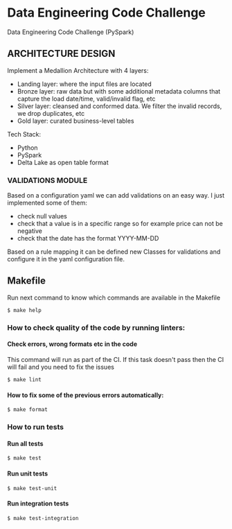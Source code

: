 # Data Engineering Code Challenge
Data Engineering Code Challenge (PySpark)


## ARCHITECTURE DESIGN

Implement a Medallion Architecture with 4 layers:

- Landing layer: where the input files are located 
- Bronze layer: raw data but with some additional metadata columns that capture the load date/time, valid/invalid flag, etc
- Silver layer: cleansed and conformed data. We filter the invalid records, we drop duplicates, etc 
- Gold layer: curated business-level tables

Tech Stack:
- Python
- PySpark 
- Delta Lake as open table format


### VALIDATIONS MODULE

Based on a configuration yaml we can add validations on an easy way. I just implemented some of them:

- check null values
- check that a value is in a specific range so for example price can not be negative
- check that the date has the format YYYY-MM-DD

Based on a rule mapping it can be defined new Classes for validations and configure it in the yaml configuration file.

## Makefile

Run next command to know which commands are available in the Makefile

```
$ make help
```

### How to check quality of the code by running linters:

#### Check errors, wrong formats etc in the code

This command will run as part of the CI. If this task doesn't pass then the CI will fail and you need to fix the issues

```
$ make lint 
```

#### How to fix some of the previous errors automatically:

```
$ make format 
```

### How to run tests

#### Run all tests

```
$ make test 
```

#### Run unit tests

```
$ make test-unit
```

#### Run integration tests

```
$ make test-integration
```

